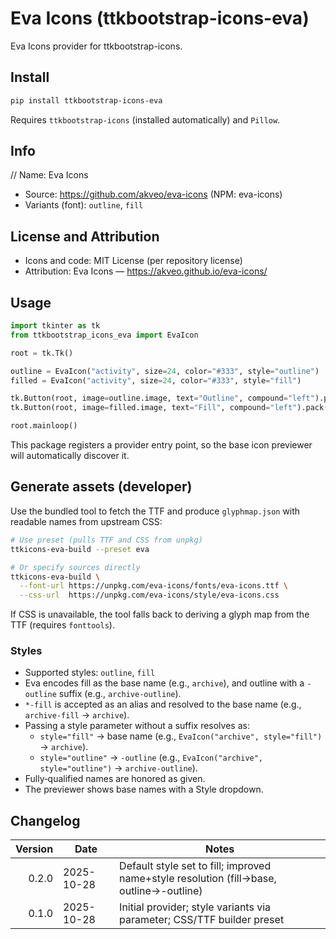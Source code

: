 # Eva Icons (ttkbootstrap-icons-eva)

Eva Icons provider for ttkbootstrap-icons.

## Install

```bash
pip install ttkbootstrap-icons-eva
```

Requires `ttkbootstrap-icons` (installed automatically) and `Pillow`.

## Info

// Name: Eva Icons

- Source: https://github.com/akveo/eva-icons (NPM: eva-icons)
- Variants (font): `outline`, `fill`

## License and Attribution

- Icons and code: MIT License (per repository license)
- Attribution: Eva Icons — https://akveo.github.io/eva-icons/

## Usage

```python
import tkinter as tk
from ttkbootstrap_icons_eva import EvaIcon

root = tk.Tk()

outline = EvaIcon("activity", size=24, color="#333", style="outline")
filled = EvaIcon("activity", size=24, color="#333", style="fill")

tk.Button(root, image=outline.image, text="Outline", compound="left").pack()
tk.Button(root, image=filled.image, text="Fill", compound="left").pack()

root.mainloop()
```

This package registers a provider entry point, so the base icon previewer will automatically discover it.

## Generate assets (developer)

Use the bundled tool to fetch the TTF and produce `glyphmap.json` with readable names from upstream CSS:

```bash
# Use preset (pulls TTF and CSS from unpkg)
ttkicons-eva-build --preset eva

# Or specify sources directly
ttkicons-eva-build \
  --font-url https://unpkg.com/eva-icons/fonts/eva-icons.ttf \
  --css-url  https://unpkg.com/eva-icons/style/eva-icons.css
```

If CSS is unavailable, the tool falls back to deriving a glyph map from the TTF (requires `fonttools`).

### Styles

- Supported styles: `outline`, `fill`
- Eva encodes fill as the base name (e.g., `archive`), and outline with a `-outline` suffix (e.g., `archive-outline`).
- `*-fill` is accepted as an alias and resolved to the base name (e.g., `archive-fill` → `archive`).
- Passing a style parameter without a suffix resolves as:
    - `style="fill"` → base name (e.g., `EvaIcon("archive", style="fill")` → `archive`).
    - `style="outline"` → `-outline` (e.g., `EvaIcon("archive", style="outline")` → `archive-outline`).
- Fully‑qualified names are honored as given.
- The previewer shows base names with a Style dropdown.

## Changelog

| Version | Date       | Notes                                                                                   |
|--------:|------------|-----------------------------------------------------------------------------------------|
|   0.2.0 | 2025-10-28 | Default style set to fill; improved name+style resolution (fill→base, outline→-outline) |
|   0.1.0 | 2025-10-28 | Initial provider; style variants via parameter; CSS/TTF builder preset                  |
